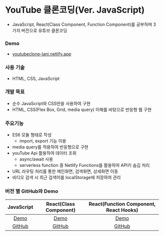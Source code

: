 # YouTube 클론코딩(Ver. JavaScript)

- JavaScript, React(Class Component, Function Component)를 공부하며 3가지 버전으로 유튜브 클론코딩

### Demo

- [youtubeclone-lani.netlify.app](https://youtubeclone-lani.netlify.app/)

### 사용 기술

- HTML, CSS, JavaScript

### 개발 목표

- 순수 JavaScript와 CSS만을 사용하여 구현
- HTML, CSS(Flex Box, Grid, media query) 이해를 바탕으로 반응형 웹 구현

### 주요기능

- ES6 모듈 형태로 작성
  - import, export 기능 이용
- media query를 적용하여 반응형으로 구현
- youTube Api 활용하여 데이터 조회
  - async/await 사용
  - serverless function 중 Netlify Functions를 활용하여 API키 숨김 처리
- URL 라우팅 처리를 통한 메인화면, 검색화면, 상세화면 이동
- 비디오 검색 시 최근 검색어를 localStorage에 저장하여 관리

### 버전 별 GitHub와 Demo

|                         JavaScript                         |                    React(Class Component)                     |              React(Function Component, React Hooks)               |
| :--------------------------------------------------------: | :-----------------------------------------------------------: | :---------------------------------------------------------------: |
|       [Demo](https://youtubeclone-lani.netlify.app/)       |     [Demo](https://youtubeclone-lani-react.netlify.app/)      |     [Demo](https://youtubeclone-lani-reacthooks.netlify.app/)     |
| [GitHub](https://github.com/laniiiiworld/youTube-clone-js) | [GitHub](https://github.com/laniiiiworld/youTube-clone-react) | [GitHub](https://github.com/laniiiiworld/youTube-clone-reacthook) |
